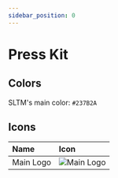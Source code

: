 ```yaml
---
sidebar_position: 0
---
```


# Press Kit

## Colors

SLTM's main color: `#237B2A`

## Icons

| Name | Icon |
| :-- | :-- |
| Main Logo | ![Main Logo](/img/logo.svg) |